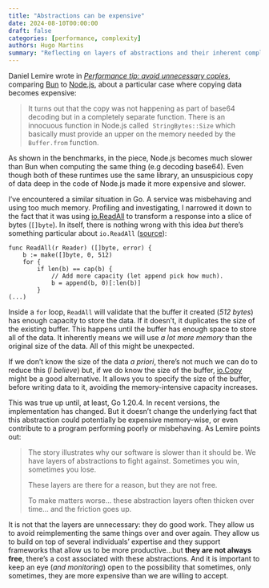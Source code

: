 ```yaml
---
title: "Abstractions can be expensive"
date: 2024-08-10T00:00:00
draft: false
categories: [performance, complexity]
authors: Hugo Martins
summary: "Reflecting on layers of abstractions and their inherent complexity."
---
```


Daniel Lemire wrote in *[Performance tip: avoid unnecessary copies](https://lemire.me/blog/2024/06/22/performance-tip-avoid-unnecessary-copies/)*, comparing [Bun](https://bun.sh/) to [Node.js](https://nodejs.org/en), about a particular case where copying data becomes expensive:

> It turns out that the copy was not happening as part of base64 decoding but in a completely separate function. There is an innocuous function in Node.js called  `StringBytes::Size` which basically must provide an upper on the memory needed by the `Buffer.from` function.

As shown in the benchmarks, in the piece, Node.js becomes much slower than Bun when computing the same thing (e.g decoding base64). Even though both of these runtimes use the same library, an unsuspicious copy of data deep in the code of Node.js made it more expensive and slower.

I’ve encountered a similar situation in Go. A service was misbehaving and using too much memory. Profiling and investigating, I narrowed it down to the fact that it was using [io.ReadAll](https://pkg.go.dev/io#ReadAll) to transform a response into a slice of bytes (`[]byte`). In itself, there is nothing wrong with this idea *but* there’s something particular about `io.ReadAll` ([source]([https://cs.opensource.google/go/go/+/go1.22.5:src/io/io.go;l=709](https://cs.opensource.google/go/go/+/refs/tags/go1.20.14:src/io/io.go))):

```
func ReadAll(r Reader) ([]byte, error) {
	b := make([]byte, 0, 512)
	for {
		if len(b) == cap(b) {
			// Add more capacity (let append pick how much).
			b = append(b, 0)[:len(b)]
		}
(...)
```

Inside a `for` loop, `ReadAll` will validate that the buffer it created (*512 bytes*) has enough capacity to store the data. If it doesn’t, it duplicates the size of the existing buffer. This happens until the buffer has enough space to store all of the data. It inherently means we will use *a lot more memory* than the original size of the data. All of this might be unexpected.

If we don’t know the size of the data *a priori*, there’s not much we can do to reduce this (*I believe*) but, if we do know the size of the buffer, [io.Copy](https://pkg.go.dev/io#Copy) might be a good alternative. It allows you to specify the size of the buffer, before writing data to it, avoiding the memory-intensive capacity increases.

This was true up until, at least, Go 1.20.4. In recent versions, the implementation has changed. But it doesn’t change the underlying fact that this abstraction could potentially be expensive memory-wise, or even contribute to a program performing poorly or misbehaving. As Lemire points out:

> The story illustrates why our software is slower than it should be. We have layers of abstractions to fight against. Sometimes you win, sometimes you lose.
>
> These layers are there for a reason, but they are not free.
>
> To make matters worse… these abstraction layers often thicken over time… and the friction goes up.

It is not that the layers are unnecessary: they do good work. They allow us to avoid reimplementing the same things over and over again. They allow us to build on top of several individuals’ expertise and they support frameworks that allow us to be more productive...but **they are not always free**, there’s a cost associated with these abstractions. And it is important to keep an eye (_and monitoring_) open to the possibility that sometimes, only sometimes, they are more expensive than we are willing to accept.
